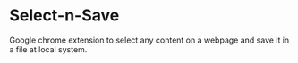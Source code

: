# Select-n-Save
Google chrome extension to select any content on a webpage and save it in a file at local system.

